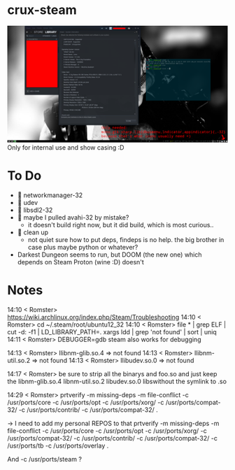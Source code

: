 # crux-steam

![screenshot](steam-native.png)
Only for internal use and show casing :D

# To Do

*  networkmanager-32
*  udev
*  libsdl2-32
*  maybe I pulled avahi-32 by mistake?
  * it doesn't build right now, but it did build, which is most curious..
*  clean up
  * not quiet sure how to put deps, findeps is no help. the big brother in case plus maybe python or whatever?
* Darkest Dungeon seems to run, but DOOM (the new one) which depends on Steam Proton (wine :D) doesn't

# Notes

14:10 < Romster> https://wiki.archlinux.org/index.php/Steam/Troubleshooting
14:10 < Romster> cd ~/.steam/root/ubuntu12_32
14:10 < Romster> file * | grep ELF | cut -d: -f1 | LD_LIBRARY_PATH=. xargs ldd | grep 'not found' | sort | uniq
14:11 < Romster> DEBUGGER=gdb steam also works for debugging

14:13 < Romster> Ilibnm-glib.so.4 => not found
14:13 < Romster> Ilibnm-util.so.2 => not found
14:13 < Romster> Ilibudev.so.0 => not found

14:17 < Romster> be sure to strip all the binarys and foo.so and just keep the libnm-glib.so.4 libnm-util.so.2 libudev.so.0 libswithout the symlink to .so

14:29 < Romster> prtverify -m missing-deps -m file-conflict -c /usr/ports/core -c /usr/ports/opt -c /usr/ports/xorg/ -c /usr/ports/compat-32/ -c /usr/ports/contrib/ -c /usr/ports/compat-32/ .

-> I need to add my personal REPOS to that
prtverify -m missing-deps -m file-conflict -c /usr/ports/core -c /usr/ports/opt -c /usr/ports/xorg/ -c /usr/ports/compat-32/ -c /usr/ports/contrib/ -c /usr/ports/compat-32/ -c /usr/ports/tb -c /usr/ports/overlay .

And -c /usr/ports/steam ?

